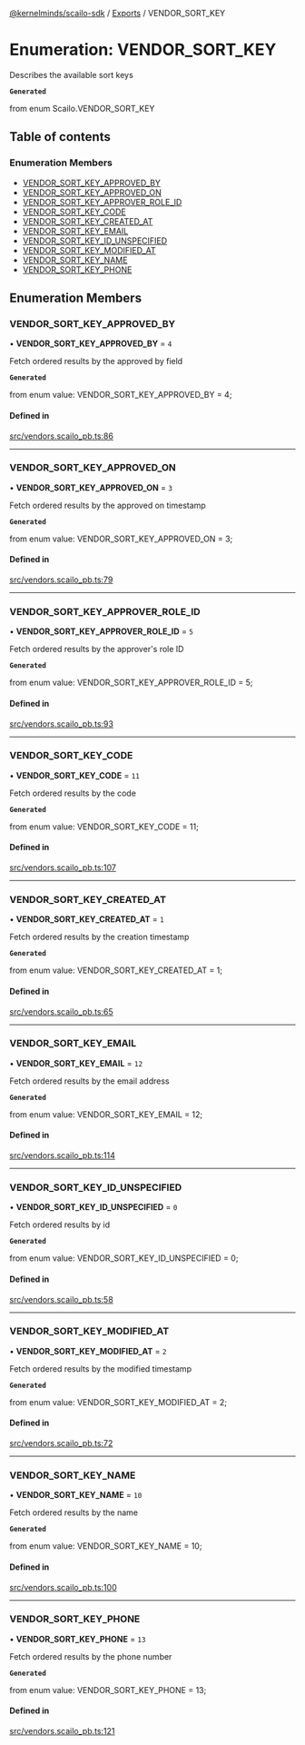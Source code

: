 [@kernelminds/scailo-sdk](../README.md) / [Exports](../modules.md) / VENDOR\_SORT\_KEY

# Enumeration: VENDOR\_SORT\_KEY

Describes the available sort keys

**`Generated`**

from enum Scailo.VENDOR_SORT_KEY

## Table of contents

### Enumeration Members

- [VENDOR\_SORT\_KEY\_APPROVED\_BY](VENDOR_SORT_KEY.md#vendor_sort_key_approved_by)
- [VENDOR\_SORT\_KEY\_APPROVED\_ON](VENDOR_SORT_KEY.md#vendor_sort_key_approved_on)
- [VENDOR\_SORT\_KEY\_APPROVER\_ROLE\_ID](VENDOR_SORT_KEY.md#vendor_sort_key_approver_role_id)
- [VENDOR\_SORT\_KEY\_CODE](VENDOR_SORT_KEY.md#vendor_sort_key_code)
- [VENDOR\_SORT\_KEY\_CREATED\_AT](VENDOR_SORT_KEY.md#vendor_sort_key_created_at)
- [VENDOR\_SORT\_KEY\_EMAIL](VENDOR_SORT_KEY.md#vendor_sort_key_email)
- [VENDOR\_SORT\_KEY\_ID\_UNSPECIFIED](VENDOR_SORT_KEY.md#vendor_sort_key_id_unspecified)
- [VENDOR\_SORT\_KEY\_MODIFIED\_AT](VENDOR_SORT_KEY.md#vendor_sort_key_modified_at)
- [VENDOR\_SORT\_KEY\_NAME](VENDOR_SORT_KEY.md#vendor_sort_key_name)
- [VENDOR\_SORT\_KEY\_PHONE](VENDOR_SORT_KEY.md#vendor_sort_key_phone)

## Enumeration Members

### VENDOR\_SORT\_KEY\_APPROVED\_BY

• **VENDOR\_SORT\_KEY\_APPROVED\_BY** = ``4``

Fetch ordered results by the approved by field

**`Generated`**

from enum value: VENDOR_SORT_KEY_APPROVED_BY = 4;

#### Defined in

[src/vendors.scailo_pb.ts:86](https://github.com/scailo/ts-sdk/blob/c10a36b57201dfa5903d4b53efa1e62aa6208936/src/vendors.scailo_pb.ts#L86)

___

### VENDOR\_SORT\_KEY\_APPROVED\_ON

• **VENDOR\_SORT\_KEY\_APPROVED\_ON** = ``3``

Fetch ordered results by the approved on timestamp

**`Generated`**

from enum value: VENDOR_SORT_KEY_APPROVED_ON = 3;

#### Defined in

[src/vendors.scailo_pb.ts:79](https://github.com/scailo/ts-sdk/blob/c10a36b57201dfa5903d4b53efa1e62aa6208936/src/vendors.scailo_pb.ts#L79)

___

### VENDOR\_SORT\_KEY\_APPROVER\_ROLE\_ID

• **VENDOR\_SORT\_KEY\_APPROVER\_ROLE\_ID** = ``5``

Fetch ordered results by the approver's role ID

**`Generated`**

from enum value: VENDOR_SORT_KEY_APPROVER_ROLE_ID = 5;

#### Defined in

[src/vendors.scailo_pb.ts:93](https://github.com/scailo/ts-sdk/blob/c10a36b57201dfa5903d4b53efa1e62aa6208936/src/vendors.scailo_pb.ts#L93)

___

### VENDOR\_SORT\_KEY\_CODE

• **VENDOR\_SORT\_KEY\_CODE** = ``11``

Fetch ordered results by the code

**`Generated`**

from enum value: VENDOR_SORT_KEY_CODE = 11;

#### Defined in

[src/vendors.scailo_pb.ts:107](https://github.com/scailo/ts-sdk/blob/c10a36b57201dfa5903d4b53efa1e62aa6208936/src/vendors.scailo_pb.ts#L107)

___

### VENDOR\_SORT\_KEY\_CREATED\_AT

• **VENDOR\_SORT\_KEY\_CREATED\_AT** = ``1``

Fetch ordered results by the creation timestamp

**`Generated`**

from enum value: VENDOR_SORT_KEY_CREATED_AT = 1;

#### Defined in

[src/vendors.scailo_pb.ts:65](https://github.com/scailo/ts-sdk/blob/c10a36b57201dfa5903d4b53efa1e62aa6208936/src/vendors.scailo_pb.ts#L65)

___

### VENDOR\_SORT\_KEY\_EMAIL

• **VENDOR\_SORT\_KEY\_EMAIL** = ``12``

Fetch ordered results by the email address

**`Generated`**

from enum value: VENDOR_SORT_KEY_EMAIL = 12;

#### Defined in

[src/vendors.scailo_pb.ts:114](https://github.com/scailo/ts-sdk/blob/c10a36b57201dfa5903d4b53efa1e62aa6208936/src/vendors.scailo_pb.ts#L114)

___

### VENDOR\_SORT\_KEY\_ID\_UNSPECIFIED

• **VENDOR\_SORT\_KEY\_ID\_UNSPECIFIED** = ``0``

Fetch ordered results by id

**`Generated`**

from enum value: VENDOR_SORT_KEY_ID_UNSPECIFIED = 0;

#### Defined in

[src/vendors.scailo_pb.ts:58](https://github.com/scailo/ts-sdk/blob/c10a36b57201dfa5903d4b53efa1e62aa6208936/src/vendors.scailo_pb.ts#L58)

___

### VENDOR\_SORT\_KEY\_MODIFIED\_AT

• **VENDOR\_SORT\_KEY\_MODIFIED\_AT** = ``2``

Fetch ordered results by the modified timestamp

**`Generated`**

from enum value: VENDOR_SORT_KEY_MODIFIED_AT = 2;

#### Defined in

[src/vendors.scailo_pb.ts:72](https://github.com/scailo/ts-sdk/blob/c10a36b57201dfa5903d4b53efa1e62aa6208936/src/vendors.scailo_pb.ts#L72)

___

### VENDOR\_SORT\_KEY\_NAME

• **VENDOR\_SORT\_KEY\_NAME** = ``10``

Fetch ordered results by the name

**`Generated`**

from enum value: VENDOR_SORT_KEY_NAME = 10;

#### Defined in

[src/vendors.scailo_pb.ts:100](https://github.com/scailo/ts-sdk/blob/c10a36b57201dfa5903d4b53efa1e62aa6208936/src/vendors.scailo_pb.ts#L100)

___

### VENDOR\_SORT\_KEY\_PHONE

• **VENDOR\_SORT\_KEY\_PHONE** = ``13``

Fetch ordered results by the phone number

**`Generated`**

from enum value: VENDOR_SORT_KEY_PHONE = 13;

#### Defined in

[src/vendors.scailo_pb.ts:121](https://github.com/scailo/ts-sdk/blob/c10a36b57201dfa5903d4b53efa1e62aa6208936/src/vendors.scailo_pb.ts#L121)
